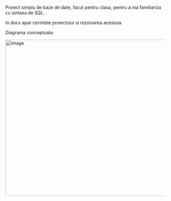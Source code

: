 Proiect simplu de baze de date, facut pentru clasa, pentru a ma familiariza cu sintaxa de SQL.

In docx apar cerintele proiectului si rezolvarea acestuia.

Diagrama conceptuala:

<img width="713" height="490" alt="image" src="https://github.com/user-attachments/assets/e15525b8-8441-4692-b00a-b9f7c90eec0a" />
